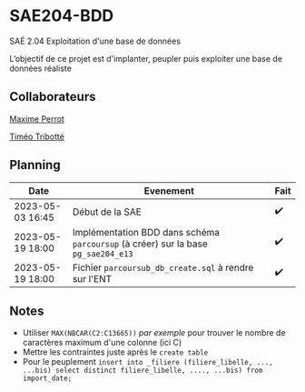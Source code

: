 # SAE204-BDD

SAÉ 2.04 Exploitation d'une base de données

L’objectif de ce projet est d'implanter, peupler puis exploiter une base de données réaliste

## Collaborateurs

[Maxime Perrot](https://github.com/mxPerrot)

[Timéo Tribotté](https://github.com/Huntshi)

## Planning

Date | Evenement | Fait
-|-|-
2023-05-03 16:45 | Début de la SAE | ✔️
2023-05-19 18:00 | Implémentation BDD dans schéma `parcoursup` (à créer) sur la base `pg_sae204_e13` | ✔️
2023-05-19 18:00 | Fichier `parcoursub_db_create.sql` à rendre sur l'ENT<br> | ✔️

## Notes

* Utiliser `MAX(NBCAR(C2:C13665))` *par exemple* pour trouver le nombre de caractères maximum d'une colonne (ici C)
* Mettre les contraintes juste après le `create table`
* Pour le peuplement `insert into _filiere (filiere_libelle, ..., ...bis) select distinct filiere_libelle, ...., ...bis) from import_date;`
